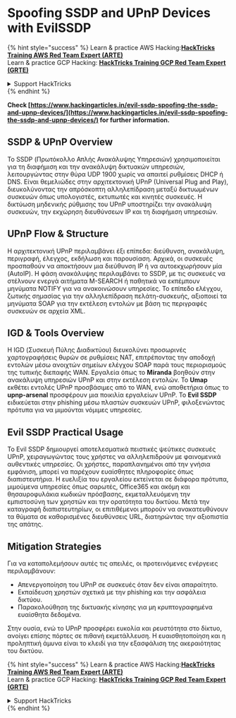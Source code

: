 # Spoofing SSDP and UPnP Devices with EvilSSDP

{% hint style="success" %}
Learn & practice AWS Hacking:<img src="/.gitbook/assets/arte.png" alt="" data-size="line">[**HackTricks Training AWS Red Team Expert (ARTE)**](https://training.hacktricks.xyz/courses/arte)<img src="/.gitbook/assets/arte.png" alt="" data-size="line">\
Learn & practice GCP Hacking: <img src="/.gitbook/assets/grte.png" alt="" data-size="line">[**HackTricks Training GCP Red Team Expert (GRTE)**<img src="/.gitbook/assets/grte.png" alt="" data-size="line">](https://training.hacktricks.xyz/courses/grte)

<details>

<summary>Support HackTricks</summary>

* Check the [**subscription plans**](https://github.com/sponsors/carlospolop)!
* **Join the** 💬 [**Discord group**](https://discord.gg/hRep4RUj7f) or the [**telegram group**](https://t.me/peass) or **follow** us on **Twitter** 🐦 [**@hacktricks\_live**](https://twitter.com/hacktricks\_live)**.**
* **Share hacking tricks by submitting PRs to the** [**HackTricks**](https://github.com/carlospolop/hacktricks) and [**HackTricks Cloud**](https://github.com/carlospolop/hacktricks-cloud) github repos.

</details>
{% endhint %}

**Check [https://www.hackingarticles.in/evil-ssdp-spoofing-the-ssdp-and-upnp-devices/](https://www.hackingarticles.in/evil-ssdp-spoofing-the-ssdp-and-upnp-devices/) for further information.**

## **SSDP & UPnP Overview**

Το SSDP (Πρωτόκολλο Απλής Ανακάλυψης Υπηρεσιών) χρησιμοποιείται για τη διαφήμιση και την ανακάλυψη δικτυακών υπηρεσιών, λειτουργώντας στην θύρα UDP 1900 χωρίς να απαιτεί ρυθμίσεις DHCP ή DNS. Είναι θεμελιώδες στην αρχιτεκτονική UPnP (Universal Plug and Play), διευκολύνοντας την απρόσκοπτη αλληλεπίδραση μεταξύ δικτυωμένων συσκευών όπως υπολογιστές, εκτυπωτές και κινητές συσκευές. Η δικτύωση μηδενικής ρύθμισης του UPnP υποστηρίζει την ανακάλυψη συσκευών, την εκχώρηση διευθύνσεων IP και τη διαφήμιση υπηρεσιών.

## **UPnP Flow & Structure**

Η αρχιτεκτονική UPnP περιλαμβάνει έξι επίπεδα: διεύθυνση, ανακάλυψη, περιγραφή, έλεγχος, εκδήλωση και παρουσίαση. Αρχικά, οι συσκευές προσπαθούν να αποκτήσουν μια διεύθυνση IP ή να αυτοεκχωρήσουν μία (AutoIP). Η φάση ανακάλυψης περιλαμβάνει το SSDP, με τις συσκευές να στέλνουν ενεργά αιτήματα M-SEARCH ή παθητικά να εκπέμπουν μηνύματα NOTIFY για να ανακοινώσουν υπηρεσίες. Το επίπεδο ελέγχου, ζωτικής σημασίας για την αλληλεπίδραση πελάτη-συσκευής, αξιοποιεί τα μηνύματα SOAP για την εκτέλεση εντολών με βάση τις περιγραφές συσκευών σε αρχεία XML.

## **IGD & Tools Overview**

Η IGD (Συσκευή Πύλης Διαδικτύου) διευκολύνει προσωρινές χαρτογραφήσεις θυρών σε ρυθμίσεις NAT, επιτρέποντας την αποδοχή εντολών μέσω ανοιχτών σημείων ελέγχου SOAP παρά τους περιορισμούς της τυπικής διεπαφής WAN. Εργαλεία όπως το **Miranda** βοηθούν στην ανακάλυψη υπηρεσιών UPnP και στην εκτέλεση εντολών. Το **Umap** εκθέτει εντολές UPnP προσβάσιμες από το WAN, ενώ αποθετήρια όπως το **upnp-arsenal** προσφέρουν μια ποικιλία εργαλείων UPnP. Το **Evil SSDP** ειδικεύεται στην phishing μέσω πλαστών συσκευών UPnP, φιλοξενώντας πρότυπα για να μιμούνται νόμιμες υπηρεσίες.

## **Evil SSDP Practical Usage**

Το Evil SSDP δημιουργεί αποτελεσματικά πειστικές ψεύτικες συσκευές UPnP, χειραγωγώντας τους χρήστες να αλληλεπιδρούν με φαινομενικά αυθεντικές υπηρεσίες. Οι χρήστες, παραπλανημένοι από την γνήσια εμφάνιση, μπορεί να παρέχουν ευαίσθητες πληροφορίες όπως διαπιστευτήρια. Η ευελιξία του εργαλείου εκτείνεται σε διάφορα πρότυπα, μιμούμενα υπηρεσίες όπως σαρωτές, Office365 και ακόμη και θησαυροφυλάκια κωδικών πρόσβασης, εκμεταλλευόμενη την εμπιστοσύνη των χρηστών και την ορατότητα του δικτύου. Μετά την καταγραφή διαπιστευτηρίων, οι επιτιθέμενοι μπορούν να ανακατευθύνουν τα θύματα σε καθορισμένες διευθύνσεις URL, διατηρώντας την αξιοπιστία της απάτης.

## **Mitigation Strategies**

Για να καταπολεμήσουν αυτές τις απειλές, οι προτεινόμενες ενέργειες περιλαμβάνουν:

- Απενεργοποίηση του UPnP σε συσκευές όταν δεν είναι απαραίτητο.
- Εκπαίδευση χρηστών σχετικά με την phishing και την ασφάλεια δικτύου.
- Παρακολούθηση της δικτυακής κίνησης για μη κρυπτογραφημένα ευαίσθητα δεδομένα.

Στην ουσία, ενώ το UPnP προσφέρει ευκολία και ρευστότητα στο δίκτυο, ανοίγει επίσης πόρτες σε πιθανή εκμετάλλευση. Η ευαισθητοποίηση και η προληπτική άμυνα είναι το κλειδί για την εξασφάλιση της ακεραιότητας του δικτύου.

{% hint style="success" %}
Learn & practice AWS Hacking:<img src="/.gitbook/assets/arte.png" alt="" data-size="line">[**HackTricks Training AWS Red Team Expert (ARTE)**](https://training.hacktricks.xyz/courses/arte)<img src="/.gitbook/assets/arte.png" alt="" data-size="line">\
Learn & practice GCP Hacking: <img src="/.gitbook/assets/grte.png" alt="" data-size="line">[**HackTricks Training GCP Red Team Expert (GRTE)**<img src="/.gitbook/assets/grte.png" alt="" data-size="line">](https://training.hacktricks.xyz/courses/grte)

<details>

<summary>Support HackTricks</summary>

* Check the [**subscription plans**](https://github.com/sponsors/carlospolop)!
* **Join the** 💬 [**Discord group**](https://discord.gg/hRep4RUj7f) or the [**telegram group**](https://t.me/peass) or **follow** us on **Twitter** 🐦 [**@hacktricks\_live**](https://twitter.com/hacktricks\_live)**.**
* **Share hacking tricks by submitting PRs to the** [**HackTricks**](https://github.com/carlospolop/hacktricks) and [**HackTricks Cloud**](https://github.com/carlospolop/hacktricks-cloud) github repos.

</details>
{% endhint %}
